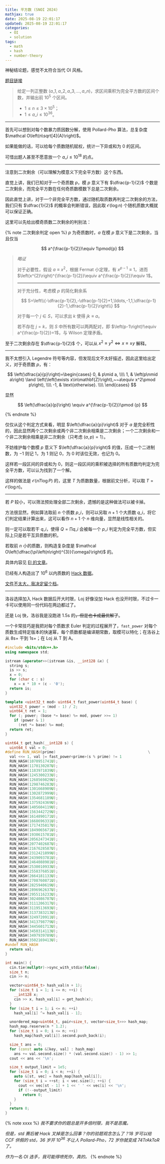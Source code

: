```yaml
---
title: 平方数 (SNOI 2024)
mathjax: true
date: 2025-08-19 22:01:17
updated: 2025-08-19 22:01:17
categories:
  - OI
  - solution
tags:
  - math
  - hash
  - number-theory
---
```


神秘结论题，感觉不太符合当代 OI 风格。

[题目链接](https://www.luogu.com.cn/problem/P10063)

> 给定一列正整数 $\left(a\_1,a\_2,a\_3,\ldots,a\_n\right)$，求区间乘积为完全平方数的区间个数，并输出前 $10^{5}$ 个区间。
>
> + $1\leqslant n\leqslant 3\times 10^{5}$；
> + $1\leqslant a\_i\leqslant 10^{36}$。

<!-- more -->

---

首先可以想到对每个数暴力质因数分解，使用 Pollard-Pho 算法，总复杂度 $\mathcal O\left(n\sqrt[4]{A}\right)$。

如果能做的话，可以给每个质数随机赋权，统计一下异或和为 $0$ 的区间。

可惜出题人甚至不愿意放一个 $a\_{i}\leqslant 10^{18}$ 的点。

---

注意到二次剩余（可以理解为模意义下完全平方数）这个东西。

直觉上讲，我们已知对于一个奇质数 $p$，模 $p$ 意义下有 $\dfrac{p-1}{2}$ 个数是二次剩余，而完全平方数在任何奇质数模数下总是二次剩余。

因此直觉上讲，对于一个非完全平方数，通过随机取质数再判定二次剩余的方法，我们只有 $\dfrac{1}{2}$ 的概率会判断错误，因此取 $\mathcal O\left(\log n\right)$ 个随机质数大概就可以保证正确。

这里可以先给出模奇质数二次剩余的判别法：

{% note 二次剩余判定 open %}
$p$ 为奇质数时，$a$ 在模 $p$ 意义下是二次剩余，当且仅当

$$
a^{\frac{p-1}{2}}\equiv 1\pmod{p}
$$

> *略证*
>
> 对于必要性，假设 $a\equiv x^{2}$，根据 Fermat 小定理，有 $x^{p-1}\equiv 1$，进而 $\left(x^{2}\right)^{\frac{p-1}{2}}\equiv a^{\frac{p-1}{2}}\equiv 1$。
>
> ---
>
> 对于充分性，考虑模 $p$ 的简化剩余系
> 
> $$
> S=\left\\{-\dfrac{p-1}{2},-\dfrac{p-1}{2}+1,\ldots,-1,1,\dfrac{p-1}{2}-1,\dfrac{p-1}{2}\right\\}
> $$
>
> 对于每一个 $j\in S$，可以求出 $k$ 使得 $jk\equiv a$。
> 
> 若不存在 $j=k$，则 $S$ 中所有数可以两两配对，即 $\left(p-1\right)!\equiv a^{\frac{p-1}{2}}=1$，与 Wilson 定理矛盾。

至于二次剩余存在 $\dfrac{p-1}{2}$ 个，可以从 $x^{2}\equiv y^{2}\Leftrightarrow x\equiv\pm y$ 解释。

---

我不太想引入 Legendre 符号等内容，但发现后文不太好描述，因此这里给出定义，对于奇质数 $p$，有：

$$
\left(\dfrac{a}{p}\right)=\begin{cases}
    0,  & p\mid a, \\\\
    1,  & \left(p\nmid a\right) \land \left(\left(\exists x\in\mathbf{Z}\right),~~a\equiv x^2\pmod p\right), \\\\
    -1, & \text{otherwise}. \\\\
\end{cases}
$$

显然

$$
\left(\dfrac{a}{p}\right) \equiv a^{\frac{p-1}{2}}\pmod {p}
$$

{% endnote %}

仅仅从这个判定方式来看，明显 $\left(\dfrac{a}{p}\right)$ 对于 $a$ 是完全积性的，因此显然两个二次剩余或两个非二次剩余相乘是二次剩余；一个二次剩余和一个非二次剩余相乘是非二次剩余（只考虑 $(a,p)=1$）。

不妨维护每个数模 $p$ 意义下 $\left(\dfrac{a}{p}\right)$ 的值，压成一个二进制数，为 $-1$ 则记 $1$，为 $1$ 则记 $0$，为 $0$ 时该位无效，也记为 $0$。

这样若一段区间的异或和为 $0$，则这一段区间的乘积被选择的所有质数均判定为完全平方数，可以认为找到了一个解。

这样的做法是 $\mathcal O\left(nT\log P\right)$ 的，这里 $T$ 为质数数量，根据前文分析，可以取 $T=\mathcal O\left(\log n\right)$。

---

若 $P$ 较小，可以筛法预处理全部二次剩余，遗憾的是这种做法可以被卡掉。

方法很显然，例如算法取前 $n$ 个质数 $p\_i$，则可以另取 $n+1$ 个大质数 $q\_i$，将它们判定结果计算出来，这可以看作 $n+1$ 个 $n$ 维向量，显然是线性相关的。

则一定可以取若干 $q\_i$，使得 $Q=\prod q\_i$ 会被每一个 $p\_i$ 判定为完全平方数，但实际上只是若干互异质数的积。

若取前 $n$ 小的质数，则构造复杂度是 $\mathcal O\left(\dfrac{\pi\left(n\right)^{3}}{\omega}\right)$ 的。

具体内容见 [EI 的文章](https://www.cnblogs.com/Elegia/p/17977037/square-numbers)。

已经有人构造出了 $10^{6}$ 以内质数的 [Hack 数据](https://www.luogu.com.cn/problem/U399621)。

[文件不太大，我决定留个档](/files/sq-1e6.in)。

---

洛谷选择加入 Hack 数据后开大时限，Loj 好像没加 Hack 也没开时限，不过卡一卡可以使用同一份代码在两边都过了。

还是 Loj 快，洛谷我是没跑进 1.5s 的~~，但是也卡成最优解了~~。

一个卡常技巧是我把对每个质数求 Euler 判定的过程展开了，`fast_power` 对每个质数生成特定版本的快速幂，每个质数都是编译期常数，取模可以特化；在洛谷上从 8s+ 干到 1s+；在 Loj 从 T 到 A。

```cpp
#include <bits/stdc++.h>
using namespace std;

istream &operator>>(istream &is, __int128 &x) {
  string s;
  is >> s;
  x = 0;
  for (char c : s)
    x = x * 10 + (c - '0');
  return is;
}

template <uint32_t mod> uint64_t fast_power(uint64_t base) {
  uint32_t power = (mod - 1) / 2;
  uint64_t ret = 1;
  for (; power; (base *= base) %= mod, power >>= 1)
    if (power & 1)
      (ret *= base) %= mod;
  return ret;
}

uint64_t get_hash(__int128 s) {
  uint64_t val = 0;
#define RUN_HASH(prime)                                          \
  val <<= 1, val |= fast_power<prime>(s % prime) != 1
  RUN_HASH(1070951741U);
  RUN_HASH(1170130207U);
  RUN_HASH(1183971839U);
  RUN_HASH(1245300233U);
  RUN_HASH(1268569829U);
  RUN_HASH(1298746283U);
  RUN_HASH(1301668909U);
  RUN_HASH(1302872999U);
  RUN_HASH(1354681189U);
  RUN_HASH(1375924369U);
  RUN_HASH(1405604119U);
  RUN_HASH(1563442729U);
  RUN_HASH(1614890171U);
  RUN_HASH(1668696331U);
  RUN_HASH(1717435817U);
  RUN_HASH(1849065671U);
  RUN_HASH(1930615781U);
  RUN_HASH(2056247341U);
  RUN_HASH(2077402687U);
  RUN_HASH(2167628587U);
  RUN_HASH(2312421899U);
  RUN_HASH(2439093781U);
  RUN_HASH(2464088981U);
  RUN_HASH(2530010933U);
  RUN_HASH(2558376851U);
  RUN_HASH(2664181133U);
  RUN_HASH(2708760871U);
  RUN_HASH(2825940619U);
  RUN_HASH(2896962637U);
  RUN_HASH(2955116233U);
  RUN_HASH(3024086707U);
  RUN_HASH(3111206317U);
  RUN_HASH(3119513693U);
  RUN_HASH(3137383213U);
  RUN_HASH(3249720911U);
  RUN_HASH(3413798779U);
  RUN_HASH(3445601713U);
  RUN_HASH(3450314113U);
  RUN_HASH(3497939789U);
  RUN_HASH(3502169413U);
#undef RUN_HASH
  return val;
}

int main() {
  cin.tie(nullptr)->sync_with_stdio(false);
  size_t n;
  cin >> n;

  vector<uint64_t> hash_val(n + 1);
  for (size_t i = 1; i <= n; ++i) {
    __int128 x;
    cin >> x, hash_val[i] = get_hash(x);
  }
  for (size_t i = 1; i <= n; ++i)
    hash_val[i] ^= hash_val[i - 1];

  unordered_map<uint64_t, pair<size_t, vector<size_t>>> hash_map;
  hash_map.reserve(n * 1.2);
  for (size_t i = 0; i <= n; ++i)
    hash_map[hash_val[i]].second.push_back(i);

  size_t ans = 0;
  for (const auto &[key, val] : hash_map)
    ans += val.second.size() * (val.second.size() - 1) >> 1;
  cout << ans << '\n';

  size_t output_limit = 1e5;
  for (size_t i = 0; i < n; ++i) {
    auto &[st, vec] = hash_map[hash_val[i]];
    for (size_t i = ++st; i < vec.size(); ++i) {
      cout << vec[st - 1] + 1 << ' ' << vec[i] << '\n';
      if (!--output_limit)
        return 0;
    }
  }
  return 0;
}
```

{% note xxxx %}
*我不要求你的题总是开多倍时限，我不是恶魔。*

*但是，std 赛后被 Hack 叉掉是怎么回事？你的验题观念怎么了？18 岁可以给 CCF 供假的 std，36 岁开 $10^{36}$ 不让人 Pollard-Pho，72 岁你就变成 74TrAkToR 了。*

*作为一名 OI 选手，我可能得喷死你，真的。*
{% endnote %}
